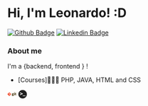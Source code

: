 # Hi, I'm Leonardo! :D

[![Github Badge](https://img.shields.io/badge/-Github-000?style=flat-square&logo=Github&logoColor=white&link=https://github.com/leoalmeidasa)](https://github.com/leoalmeidasa)
[![Linkedin Badge](https://img.shields.io/badge/-LinkedIn-blue?style=flat-square&logo=Linkedin&logoColor=white&link=https://www.linkedin.com/in/leonardo-almeida-67bba4142/)](https://www.linkedin.com/in/leonardo-almeida-67bba4142/)

### About me
I'm a {backend, frontend } !

- [Courses]👨🏼‍🏫 PHP, JAVA, HTML and CSS

<code><img height="20" src="https://raw.githubusercontent.com/github/explore/80688e429a7d4ef2fca1e82350fe8e3517d3494d/topics/git/git.png"></code>
<code><img height="20" src="https://raw.githubusercontent.com/github/explore/80688e429a7d4ef2fca1e82350fe8e3517d3494d/topics/terminal/terminal.png"></code>
